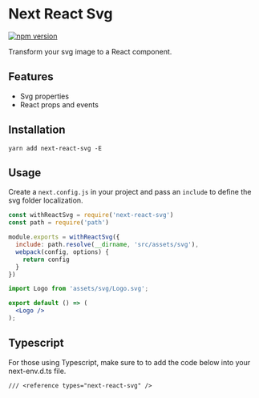 # Next React Svg
[![npm version](https://badge.fury.io/js/next-react-svg.svg)](https://badge.fury.io/js/next-react-svg)

Transform your svg image to a React component.

## Features

* Svg properties
* React props and events

## Installation

```
yarn add next-react-svg -E
```

## Usage

Create a `next.config.js` in your project and pass an `include` to define the svg folder localization.

```js
const withReactSvg = require('next-react-svg')
const path = require('path')

module.exports = withReactSvg({
  include: path.resolve(__dirname, 'src/assets/svg'),
  webpack(config, options) {
    return config
  }
})
```

```jsx
import Logo from 'assets/svg/Logo.svg';

export default () => (
  <Logo />
);
```

## Typescript

For those using Typescript, make sure to to add the code below into your next-env.d.ts file.

```
/// <reference types="next-react-svg" />
```
